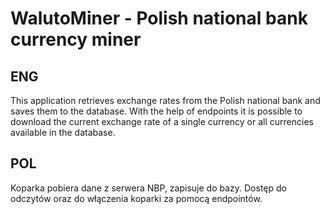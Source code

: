 # WalutoMiner - Polish national bank currency miner

## ENG
This application retrieves exchange rates from the Polish national bank and saves them to the database. With the help of endpoints it is possible to download the current exchange rate of a single currency or all currencies available in the database.
## POL
Koparka pobiera dane z serwera NBP, zapisuje do bazy. Dostęp do odczytów oraz do włączenia koparki za pomocą endpointów. 
